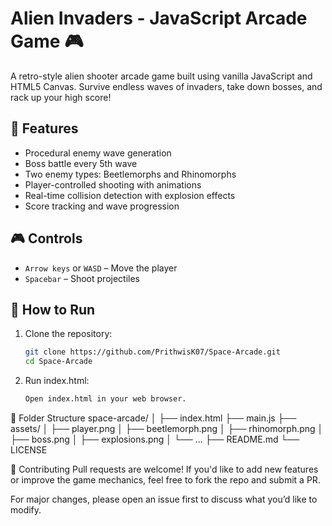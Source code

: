 # Alien Invaders - JavaScript Arcade Game 🎮

A retro-style alien shooter arcade game built using vanilla JavaScript and HTML5 Canvas. Survive endless waves of invaders, take down bosses, and rack up your high score!

## 🚀 Features
- Procedural enemy wave generation
- Boss battle every 5th wave
- Two enemy types: Beetlemorphs and Rhinomorphs
- Player-controlled shooting with animations
- Real-time collision detection with explosion effects
- Score tracking and wave progression

## 🎮 Controls
- `Arrow keys` or `WASD` – Move the player
- `Spacebar` – Shoot projectiles

## 🔧 How to Run
1. Clone the repository:
   ```bash
   git clone https://github.com/PrithwisK07/Space-Arcade.git
   cd Space-Arcade
2. Run index.html:
   ```bash
   Open index.html in your web browser.

💾 Folder Structure
space-arcade/
│
├── index.html
├── main.js
├── assets/
│   ├── player.png
│   ├── beetlemorph.png
│   ├── rhinomorph.png
│   ├── boss.png
│   ├── explosions.png
│   └── ...
├── README.md
└── LICENSE

🙌 Contributing
Pull requests are welcome! If you'd like to add new features or improve the game mechanics, feel free to fork the repo and submit a PR.

For major changes, please open an issue first to discuss what you’d like to modify.
